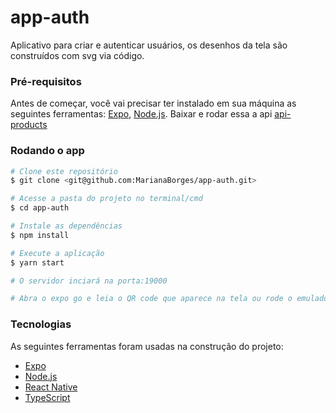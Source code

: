 # app-auth
Aplicativo para criar e autenticar usuários, os desenhos da tela são construídos com svg via código.

### Pré-requisitos

Antes de começar, você vai precisar ter instalado em sua máquina as seguintes ferramentas:
[Expo](https://docs.expo.io/), [Node.js](https://nodejs.org/en/). Baixar e rodar essa a api [api-products](https://github.com/MarianaBorges/api-products)

### Rodando o app

```bash
# Clone este repositório
$ git clone <git@github.com:MarianaBorges/app-auth.git>

# Acesse a pasta do projeto no terminal/cmd
$ cd app-auth

# Instale as dependências
$ npm install

# Execute a aplicação
$ yarn start

# O servidor inciará na porta:19000

# Abra o expo go e leia o QR code que aparece na tela ou rode o emulador
```

### Tecnologias

As seguintes ferramentas foram usadas na construção do projeto:

- [Expo](https://expo.io/)
- [Node.js](https://nodejs.org/en/)
- [React Native](https://reactnative.dev/)
- [TypeScript](https://www.typescriptlang.org/)
